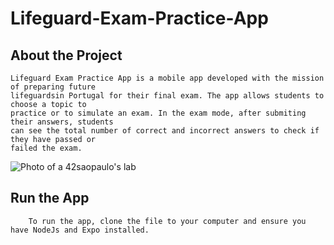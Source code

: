 # Lifeguard-Exam-Practice-App

## About the Project

	Lifeguard Exam Practice App is a mobile app developed with the mission of preparing future 
	lifeguardsin Portugal for their final exam. The app allows students to choose a topic to 
	practice or to simulate an exam. In the exam mode, after submiting their answers, students 
	can see the total number of correct and incorrect answers to check if they have passed or 
	failed the exam. 
	
	
![Photo of a 42saopaulo's lab](https://i.ibb.co/8zVDyR0/app.png)


## Run the App
		To run the app, clone the file to your computer and ensure you have NodeJs and Expo installed. 
		
		
